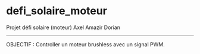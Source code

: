 # defi_solaire_moteur
 Projet défi solaire (moteur)
 Axel Amazir Dorian

---------------------------------------------------------------

OBJECTIF : Controller un moteur brushless avec un signal PWM.
